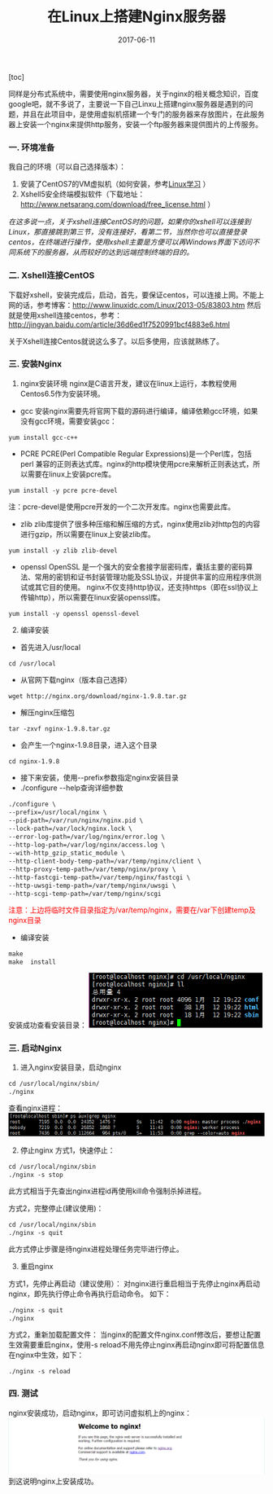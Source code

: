 ﻿---
title: 在Linux上搭建Nginx服务器
date: 2017-06-11
top: 15
categories: [后端]
tags: [Linux,Nginx]
description: "项目开发简便易行，提高效率，才是关键所在！"
---
<!--more-->


[toc]

同样是分布式系统中，需要使用nginx服务器，关于nginx的相关概念知识，百度google吧，就不多说了，主要说一下自己Linxu上搭建nginx服务器是遇到的问题，并且在此项目中，是使用虚拟机搭建一个专门的服务器来存放图片，在此服务器上安装一个nginx来提供http服务，安装一个ftp服务器来提供图片的上传服务。

### 一. 环境准备

我自己的环境（可以自己选择版本）：
1. 安装了CentOS7的VM虚拟机（如何安装，参考[Linux学习](http://willhappy.cn/2017/01/08/Linux%E5%AD%A6%E4%B9%A0%E7%AC%94%E8%AE%B0%EF%BC%88%E5%88%9D%E7%BA%A7%EF%BC%89/)  ）
2. Xshell5安全终端模拟软件（下载地址：http://www.netsarang.com/download/free_license.html ）

*在这多说一点，关于xshell连接CentOS时的问题，如果你的xshell可以连接到Linux，那直接跳到第三节，没有连接好，看第二节，当然你也可以直接登录centos，在终端进行操作，使用xshell主要是方便可以再Windows界面下访问不同系统下的服务器，从而较好的达到远端控制终端的目的。*

### 二. Xshell连接CentOS

下载好xshell，安装完成后，启动，首先，要保证centos，可以连接上网。不能上网的话，参考博客：http://www.linuxidc.com/Linux/2013-05/83803.htm
然后就是使用xshell连接centos，参考：http://jingyan.baidu.com/article/36d6ed1f7520991bcf4883e6.html

关于Xshell连接Centos就说这么多了。以后多使用，应该就熟练了。

### 三. 安装Nginx

1. nginx安装环境
nginx是C语言开发，建议在linux上运行，本教程使用Centos6.5作为安装环境。
- gcc
	安装nginx需要先将官网下载的源码进行编译，编译依赖gcc环境，如果没有gcc环境，需要安装gcc：
```
yum install gcc-c++ 
```
- PCRE
	PCRE(Perl Compatible Regular Expressions)是一个Perl库，包括 perl 兼容的正则表达式库。nginx的http模块使用pcre来解析正则表达式，所以需要在linux上安装pcre库。
```
yum install -y pcre pcre-devel
```

注：pcre-devel是使用pcre开发的一个二次开发库。nginx也需要此库。
- zlib
	zlib库提供了很多种压缩和解压缩的方式，nginx使用zlib对http包的内容进行gzip，所以需要在linux上安装zlib库。
```
yum install -y zlib zlib-devel
```

-	openssl
	OpenSSL 是一个强大的安全套接字层密码库，囊括主要的密码算法、常用的密钥和证书封装管理功能及SSL协议，并提供丰富的应用程序供测试或其它目的使用。
	nginx不仅支持http协议，还支持https（即在ssl协议上传输http），所以需要在linux安装openssl库。
```
yum install -y openssl openssl-devel
```


2. 编译安装

- 首先进入/usr/local
```
cd /usr/local
```

- 从官网下载nginx（版本自己选择）
```
wget http://nginx.org/download/nginx-1.9.8.tar.gz
```

- 解压nginx压缩包
```
tar -zxvf nginx-1.9.8.tar.gz
```

- 会产生一个nginx-1.9.8目录，进入这个目录
```
cd nginx-1.9.8
```

- 接下来安装，使用--prefix参数指定nginx安装目录
- ./configure --help查询详细参数
```
./configure \
--prefix=/usr/local/nginx \
--pid-path=/var/run/nginx/nginx.pid \
--lock-path=/var/lock/nginx.lock \
--error-log-path=/var/log/nginx/error.log \
--http-log-path=/var/log/nginx/access.log \
--with-http_gzip_static_module \
--http-client-body-temp-path=/var/temp/nginx/client \
--http-proxy-temp-path=/var/temp/nginx/proxy \
--http-fastcgi-temp-path=/var/temp/nginx/fastcgi \
--http-uwsgi-temp-path=/var/temp/nginx/uwsgi \
--http-scgi-temp-path=/var/temp/nginx/scgi

```
<p style="color:red;">注意：上边将临时文件目录指定为/var/temp/nginx，需要在/var下创建temp及nginx目录</p>

- 编译安装
```
make
make  install

```
安装成功查看安装目录：
![nginxDir](https://raw.githubusercontent.com/williamHappy/FileRepo/master/hexo/20170113/Java009/img/nginxDir.png)

### 三. 启动Nginx

1. 进入nginx安装目录，启动nginx
```
cd /usr/local/nginx/sbin/
./nginx
```
查看nginx进程：
![nginxProcess](https://raw.githubusercontent.com/williamHappy/FileRepo/master/hexo/20170113/Java009/img/nginxProcess.png)

2. 停止nginx
方式1，快速停止：
```
cd /usr/local/nginx/sbin
./nginx -s stop
```
此方式相当于先查出nginx进程id再使用kill命令强制杀掉进程。

方式2，完整停止(建议使用)：
```
cd /usr/local/nginx/sbin
./nginx -s quit
```
此方式停止步骤是待nginx进程处理任务完毕进行停止。

3. 重启nginx

方式1，先停止再启动（建议使用）：
对nginx进行重启相当于先停止nginx再启动nginx，即先执行停止命令再执行启动命令。
如下：
```
./nginx -s quit
./nginx
```

方式2，重新加载配置文件：
当nginx的配置文件nginx.conf修改后，要想让配置生效需要重启nginx，使用-s reload不用先停止nginx再启动nginx即可将配置信息在nginx中生效，如下：
```
./nginx -s reload
```

### 四. 测试
nginx安装成功，启动nginx，即可访问虚拟机上的nginx：
![nginxRunSuccess](https://raw.githubusercontent.com/williamHappy/FileRepo/master/hexo/20170113/Java009/img/nginxRunSuccess.png)
到这说明nginx上安装成功。

